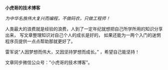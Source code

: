 **小虎哥的技术博客**

*为中华名族伟大复兴而编程，不做码农，只做工程师！*

人类最大的浪费就是经验的浪费，人到了一定年纪就想把自己所学所用的知识分享出来，
写文章整理知识对自己个人的成长是好的， 如果还能为一两个入门的迷惘程序员提供一点点帮助那就更好了。

雷军说“人因梦想而伟大，又因坚持梦想而成长。” ，希望自己能坚持！

文章同步微信公众号：”小虎哥的技术博客”。
